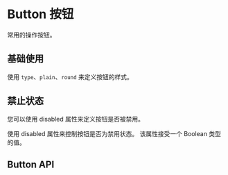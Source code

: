 # Button 按钮

<p>常用的操作按钮。</p>

## 基础使用

<p> 使用  <code>type</code>、<code>plain</code>、<code>round</code> 来定义按钮的样式。</p>

<demo vue="../../example/button/base.vue"></demo>

## 禁止状态

<p>您可以使用 disabled 属性来定义按钮是否被禁用。</p>
<p>使用 disabled 属性来控制按钮是否为禁用状态。 该属性接受一个 Boolean 类型的值。</p>

<demo vue="../../example/button/disabled.vue"></demo>

## Button API
